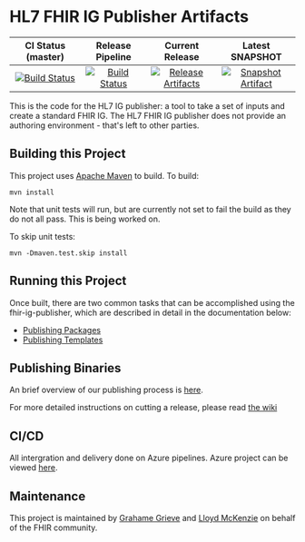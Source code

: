 # HL7 FHIR IG Publisher Artifacts

| CI Status (master) | Release Pipeline | Current Release | Latest SNAPSHOT |
| :---: | :---: | :---: | :---: |
| [![Build Status][Badge-AzurePipeline]][Link-AzurePipeline] | [![Build Status][Badge-AzureReleasePipeline]][Link-AzureReleasePipeline] | [![Release Artifacts][Badge-SonatypeReleases]][Link-GithubZipRelease] | [![Snapshot Artifact][Badge-SonatypeSnapshots]][Link-SonatypeSnapshots] |

This is the code for the HL7 IG publisher: a tool to take a set of inputs
and create a standard FHIR IG. The HL7 FHIR IG publisher does not provide 
an authoring environment - that's left to other parties.

## Building this Project

This project uses [Apache Maven][Link-Maven] to build. To build:

```
mvn install
```

Note that unit tests will run, but are currently not set to fail the build as they do not all pass. This is being worked on.

To skip unit tests:

```
mvn -Dmaven.test.skip install
```

## Running this Project

Once built, there are two common tasks that can be accomplished using the fhir-ig-publisher, which are described in detail in the documentation below:

* [Publishing Packages](https://hl7.github.io/docs/publishing_packages)
* [Publishing Templates](https://hl7.github.io/docs/publishing_templates)

## Publishing Binaries

An brief overview of our publishing process is [here][Link-Publishing].

For more detailed instructions on cutting a release, please read [the wiki][Link-PublishingRelease]

## CI/CD

All intergration and delivery done on Azure pipelines. Azure project can be viewed [here][Link-AzurePipelines].

## Maintenance

This project is maintained by [Grahame Grieve][Link-grahameGithub] and [Lloyd McKenzie][Link-lloydmckenzie] on behalf of the FHIR community.


[Link-AzurePipeline]: https://dev.azure.com/fhir-pipelines/ig-publisher/_build/latest?definitionId=33&branchName=master
[Link-AzureReleasePipeline]: https://dev.azure.com/fhir-pipelines/ig-publisher/_build/latest?definitionId=34&branchName=master
[Link-GithubZipRelease]: https://github.com/HL7/fhir-ig-publisher/releases/latest/download/publisher.jar "Sonatype Releases"
[Link-SonatypeSnapshots]: https://oss.sonatype.org/service/local/artifact/maven/redirect?r=snapshots&g=org.hl7.fhir.publisher&a=org.hl7.fhir.publisher.cli&v=LATEST "Sonatype Snapshots"
[Link-AzurePipelines]: https://dev.azure.com/fhir-pipelines/ig-publisher
[Link-Maven]: http://maven.apache.org
[Link-Publishing]: https://github.com/FHIR/fhir-test-cases/wiki/Publishing-Binaries
[Link-PublishingRelease]: https://github.com/FHIR/fhir-test-cases/wiki/Detailed-Release-Instructions

[Link-grahameGithub]: https://github.com/grahamegrieve
[Link-lloydmckenzie]: https://github.com/lmckenzi

[Badge-AzurePipeline]: https://dev.azure.com/fhir-pipelines/ig-publisher/_apis/build/status/Master%20Branch%20Pipeline?branchName=master
[Badge-AzureReleasePipeline]: https://dev.azure.com/fhir-pipelines/ig-publisher/_apis/build/status/Release%20Branch%20Pipeline?branchName=master
[Badge-SonatypeReleases]: https://img.shields.io/nexus/r/https/oss.sonatype.org/org.hl7.fhir.publisher/org.hl7.fhir.publisher.svg "Sonatype Releases"
[Badge-SonatypeSnapshots]: https://img.shields.io/nexus/s/https/oss.sonatype.org/org.hl7.fhir.publisher/org.hl7.fhir.publisher.svg "Sonatype Snapshots"
